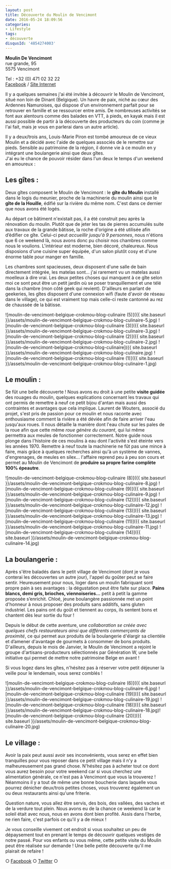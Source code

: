```yaml
---
layout: post
title: Découverte du Moulin de Vencimont
date: 2016-05-24 18:09:56
categories: 
- Lifestyle
tags: 
- découverte
disqusId: '4854274003'
---
```


**Moulin De Vencimont**  
rue grande, 95  
5575 Vencimont

Tel : +32 (0) 471 02 32 22  
[Facebook](https://www.facebook.com/MoulindeVencimont) / [Site Internet](http://www.moulindevencimont.be)

Il y a quelques semaines j'ai été invitée à découvrir le Moulin de Vencimont, situé non loin de Dinant (Belgique). Un havre de paix, niché au cœur des Ardennes Namuroises, qui dispose d'un environnement parfait pour se retrouver en famille et se ressourcer entre amis. De nombreuses activités se font aux alentours comme des balades en VTT, à pieds, en kayak mais il est aussi possible de partir à la découverte des producteurs du coin (comme je l'ai fait, mais je vous en parlerai dans un autre article).

Il y a deux/trois ans, Louis-Marie Piron est tombé amoureux de ce vieux Moulin et a décidé avec l'aide de quelques associés de le remettre sur pieds. Sensible au patrimoine de la région, il donne vie à ce moulin en y intégrant une boulangerie ainsi que deux gîtes.  
J'ai eu le chance de pouvoir résider dans l'un deux le temps d'un weekend en amoureux :

## Les gîtes :

Deux gîtes composent le Moulin de Vencimont : le **gîte du Moulin** installé dans le logis du meunier, proche de la machinerie du moulin ainsi que le **gîte de la Houille**, édifié sur la rivière du même nom. C'est dans ce dernier que nous avons été logés.

Au départ ce bâtiment n'existait pas, il a été construit peu après la rénovation du moulin. Plutôt que de jeter les tas de pierres accumulés suite aux travaux de la grande bâtisse, la roche d'origine a été utilisée afin d’édifier ce gîte. Celui-ci peut _accueillir jusqu'à 9 personnes_, nous n'étions que 6 ce weekend là, nous avons donc pu choisir nos chambres comme nous le voulions. L'intérieur est moderne, bien décoré, chaleureux. Nous disposions d'une cuisine super équipée, d'un salon plutôt cosy et d'une énorme table pour manger en famille.

Les chambres sont spacieuses, deux disposent d'une salle de bain directement intégrée, les matelas sont... j'ai rarement vu un matelas aussi moelleux à dire vrai. Les deux petites choses qui manquent à ce gîte selon moi ce sont peut être un petit jardin où se poser tranquillement et une télé dans la chambre (mon côté geek qui revient). D'ailleurs en parlant de geekeries, les gîtes disposent d'une connexion wifi (faute d'avoir de réseau dans le village), ce qui est vraiment top mais celle-ci reste cantonné au rez de chaussée de la bâtisse.

![moulin-de-vencimont-belgique-crokmou-blog-culinaire (5)]({{ site.baseurl }}/assets/moulin-de-vencimont-belgique-crokmou-blog-culinaire-5.jpg) ![moulin-de-vencimont-belgique-crokmou-blog-culinaire (3)]({{ site.baseurl }}/assets/moulin-de-vencimont-belgique-crokmou-blog-culinaire-3.jpg) ![moulin-de-vencimont-belgique-crokmou-blog-culinaire (2)]({{ site.baseurl }}/assets/moulin-de-vencimont-belgique-crokmou-blog-culinaire-2.jpg) ![moulin-de-vencimont-belgique-crokmou-blog-culinaire]({{ site.baseurl }}/assets/moulin-de-vencimont-belgique-crokmou-blog-culinaire.jpg) ![moulin-de-vencimont-belgique-crokmou-blog-culinaire (1)]({{ site.baseurl }}/assets/moulin-de-vencimont-belgique-crokmou-blog-culinaire-1.jpg)

## Le moulin :

Se fût une belle découverte ! Nous avons eu droit à une petite **visite guidée** des rouages du moulin, quelques explications concernant les travaux qui ont permis de remettre à neuf ce petit bijou d'antan mais aussi des contraintes et avantages que cela implique. Laurent de Wouters, associé du projet, s'est pris de passion pour ce moulin et nous raconte avec enthousiasme comment la rivière a été déviée afin de faire arriver l'eau jusqu'aux roues. Il nous détaille la manière dont l'eau chute sur les pales de la roue afin que cette même _roue génère du courant_, qui lui même permettra aux meules de fonctionner correctement. Notre guide nous plonge dans l'histoire de ces moulins à eau dont l'activité s'est éteinte vers les années 1970\. Remettre à neuf toute la machinerie ne fût pas une mince à faire, mais grâce à quelques recherches ainsi qu'à un système de vannes, d'engrenages, de meules en silex... l'affaire reprend peu à peu son cours et permet au Moulin de Vencimont de **produire sa propre farine complète 100% épeautre**.

![moulin-de-vencimont-belgique-crokmou-blog-culinaire (8)]({{ site.baseurl }}/assets/moulin-de-vencimont-belgique-crokmou-blog-culinaire-8.jpg) ![moulin-de-vencimont-belgique-crokmou-blog-culinaire (9)]({{ site.baseurl }}/assets/moulin-de-vencimont-belgique-crokmou-blog-culinaire-9.jpg) ![moulin-de-vencimont-belgique-crokmou-blog-culinaire (12)]({{ site.baseurl }}/assets/moulin-de-vencimont-belgique-crokmou-blog-culinaire-12.jpg) ![moulin-de-vencimont-belgique-crokmou-blog-culinaire (13)]({{ site.baseurl }}/assets/moulin-de-vencimont-belgique-crokmou-blog-culinaire-13.jpg) ![moulin-de-vencimont-belgique-crokmou-blog-culinaire (11)]({{ site.baseurl }}/assets/moulin-de-vencimont-belgique-crokmou-blog-culinaire-11.jpg) ![moulin-de-vencimont-belgique-crokmou-blog-culinaire (14)]({{ site.baseurl }}/assets/moulin-de-vencimont-belgique-crokmou-blog-culinaire-14.jpg)

## La boulangerie :

Après s'être baladés dans le petit village de Vencimont (dont je vous conterai les découvertes un autre jour), l'appel du goûter peut se faire sentir. Heureusement pour nous, loger dans un moulin fabriquant sont propre pain à ses avantages : la dégustation peut être faite sur place. **Pains blancs, demi gris, brioches, viennoiseries...** petit à petit la gamme proposée s’enrichit. Chloé, jeune boulangère passionnée met un point d'honneur à nous proposer des produits sans additifs, sans gluten industriel. Les pains ont du goût et tiennent au corps, ils sentent bons et chantent dès leur sortie du four !

Depuis le début de cette aventure, une _collaboration se créée avec quelques chefs restaurateurs_ _ainsi que différents commerçants de proximité_, ce qui permet aux produits de la boulangerie d'élargir sa clientèle et d’amener d'avantage de gourmets à consommer de bons produits. D'ailleurs, depuis le mois de Janvier, le Moulin de Vencimont a rejoint le groupe d'artisans-producteurs sélectionnés par Génération W, une belle initiative qui permet de mettre notre patrimoine Belge en avant !

Si vous logez dans les gîtes, n'hésitez pas à réserver votre petit déjeuner la veille pour le lendemain, vous serez comblés !

![moulin-de-vencimont-belgique-crokmou-blog-culinaire (6)]({{ site.baseurl }}/assets/moulin-de-vencimont-belgique-crokmou-blog-culinaire-6.jpg) ![moulin-de-vencimont-belgique-crokmou-blog-culinaire (19)]({{ site.baseurl }}/assets/moulin-de-vencimont-belgique-crokmou-blog-culinaire-19.jpg) ![moulin-de-vencimont-belgique-crokmou-blog-culinaire (18)]({{ site.baseurl }}/assets/moulin-de-vencimont-belgique-crokmou-blog-culinaire-18.jpg)![moulin-de-vencimont-belgique-crokmou-blog-culinaire (20)]({{ site.baseurl }}/assets/moulin-de-vencimont-belgique-crokmou-blog-culinaire-20.jpg)

## Le village :

Avoir la paix peut aussi avoir ses inconvénients, vous serez en effet bien tranquilles pour vous reposer dans ce petit village mais il n'y a malheureusement pas grand chose. N'hésitez pas à acheter tout ce dont vous aurez besoin pour votre weekend car si vous cherchez une alimentation générale, ce n'est pas à Vencimont que vous la trouverez ! Néanmoins il y a tout de même une bonne boucherie dans laquelle vous pourrez dénicher deux/trois petites choses, vous trouverez également un ou deux restaurants ainsi qu'une friterie.

Question nature, vous allez être servis, des bois, des vallées, des vaches et de la verdure tout plein. Nous avons eu de la chance ce weekend là car le soleil était avec nous, nous en avons dont bien profité. Assis dans l'herbe, ne rien faire, c'est parfois ce qu'il y a de mieux !

Je vous conseille vivement cet endroit si vous souhaitez un peu de dépaysement tout en prenant le temps de découvrir quelques vestiges de notre passé. Pour vos enfants ou vous même, cette petite visite du Moulin peut être réalisée sur demande ! Une belle petite découverte qu'il me plairait de refaire !

○ [Facebook](https://www.facebook.com/crokmou.blog) ○ [Twitter](https://twitter.com/Crokmou) ○